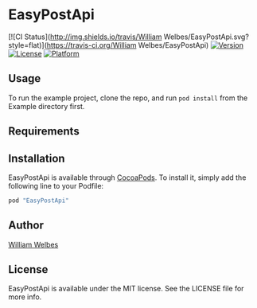 # EasyPostApi

[![CI Status](http://img.shields.io/travis/William Welbes/EasyPostApi.svg?style=flat)](https://travis-ci.org/William Welbes/EasyPostApi)
[![Version](https://img.shields.io/cocoapods/v/EasyPostApi.svg?style=flat)](http://cocoapods.org/pods/EasyPostApi)
[![License](https://img.shields.io/cocoapods/l/EasyPostApi.svg?style=flat)](http://cocoapods.org/pods/EasyPostApi)
[![Platform](https://img.shields.io/cocoapods/p/EasyPostApi.svg?style=flat)](http://cocoapods.org/pods/EasyPostApi)

## Usage

To run the example project, clone the repo, and run `pod install` from the Example directory first.

## Requirements

## Installation

EasyPostApi is available through [CocoaPods](http://cocoapods.org). To install
it, simply add the following line to your Podfile:

```ruby
pod "EasyPostApi"
```

## Author

[William Welbes](http://www.twitter.com/welbes)

## License

EasyPostApi is available under the MIT license. See the LICENSE file for more info.
